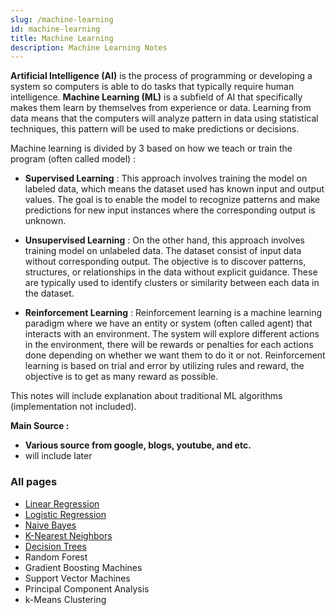 ```yaml
---
slug: /machine-learning
id: machine-learning
title: Machine Learning
description: Machine Learning Notes
---
```


**Artificial Intelligence (AI)** is the process of programming or developing a system so computers is able to do tasks that typically require human intelligence. **Machine Learning (ML)** is a subfield of AI that specifically makes them learn by themselves from experience or data. Learning from data means that the computers will analyze pattern in data using statistical techniques, this pattern will be used to make predictions or decisions.

Machine learning is divided by 3 based on how we teach or train the program (often called model) :

- **Supervised Learning** : This approach involves training the model on labeled data, which means the dataset used has known input and output values. The goal is to enable the model to recognize patterns and make predictions for new input instances where the corresponding output is unknown.

- **Unsupervised Learning** : On the other hand, this approach involves training model on unlabeled data. The dataset consist of input data without corresponding output. The objective is to discover patterns, structures, or relationships in the data without explicit guidance. These are typically used to identify clusters or similarity between each data in the dataset.

- **Reinforcement Learning** : Reinforcement learning is a machine learning paradigm where we have an entity or system (often called agent) that interacts with an environment. The system will explore different actions in the environment, there will be rewards or penalties for each actions done depending on whether we want them to do it or not. Reinforcement learning is based on trial and error by utilizing rules and reward, the objective is to get as many reward as possible.

This notes will include explanation about traditional ML algorithms (implementation not included).

**Main Source :**

- **Various source from google, blogs, youtube, and etc.**
- will include later

### All pages

- [Linear Regression](machine-learning/linear-regression)
- [Logistic Regression](machine-learning/logistic-regression)
- [Naive Bayes](machine-learning/naive-bayes)
- [K-Nearest Neighbors](machine-learning/k-nearest-neighbors)
- [Decision Trees](machine-learning/decision-trees)
- Random Forest
- Gradient Boosting Machines
- Support Vector Machines
- Principal Component Analysis
- k-Means Clustering
